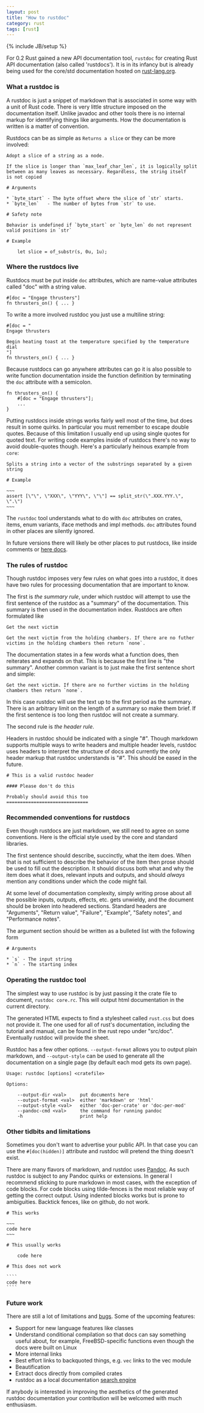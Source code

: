 ```yaml
---
layout: post
title: "How to rustdoc"
category: rust
tags: [rust]
---
```

{% include JB/setup %}

For 0.2 Rust gained a new API documentation tool, `rustdoc` for creating
Rust API documentation (also called 'rustdocs'). It is in its infancy
but is already being used for the core/std documentation hosted
on [rust-lang.org][1].

[1]: http://rust-lang.org

### What a rustdoc is

A rustdoc is just a snippet of markdown that is associated in some way
with a unit of Rust code. There is very little structure imposed on the
documentation itself. Unlike javadoc and other tools there is no internal
markup for identifying things like arguments. How the documentation is
written is a matter of convention.

Rustdocs can be as simple as `Returns a slice` or they can be more involved:

    Adopt a slice of a string as a node.

    If the slice is longer than `max_leaf_char_len`, it is logically split
    between as many leaves as necessary. Regardless, the string itself
    is not copied

    # Arguments

    * `byte_start` - The byte offset where the slice of `str` starts.
    * `byte_len`   - The number of bytes from `str` to use.

    # Safety note

    Behavior is undefined if `byte_start` or `byte_len` do not represent
    valid positions in `str`

    # Example

        let slice = of_substr(s, 0u, 1u);

### Where the rustdocs live

Rustdocs must be put inside `doc` attributes, which are name-value
attributes called "doc" with a string value.

    #[doc = "Engage thrusters"]
    fn thrusters_on() { ... }

To write a more involved rustdoc you just use a multiline string:

    #[doc = "
    Engage thrusters

    Begin heating toast at the temperature specified by the temperature dial
    "]
    fn thrusters_on() { ... }

Because rustdocs can go anywhere attributes can go it is also possible
to write function documentation inside the function definition by
terminating the `doc` attribute with a semicolon.

    fn thrusters_on() {
        #[doc = "Engage thrusters"];
        ...
    }

Putting rustdocs inside strings works fairly well most of the time,
but does result in some quirks. In particular you must remember to
escape double quotes. Because of this limitation I usually end up
using single quotes for quoted text. For writing code examples inside
of rustdocs there's no way to avoid double-quotes though. Here's a
particularly heinous example from `core`:

    Splits a string into a vector of the substrings separated by a given string

    # Example

    ~~~
    assert [\"\", \"XXX\", \"YYY\", \"\"] == split_str(\".XXX.YYY.\", \".\")
    ~~~

The `rustdoc` tool understands what to do with `doc` attributes on crates,
items, enum variants, iface methods and impl methods. `doc` attributes found
in other places are silently ignored.

In future versions there will likely be other places to put rustdocs, like
inside comments or [here docs][1].

[1]: https://en.wikipedia.org/wiki/Here_document

### The rules of rustdoc

Though rustdoc imposes very few rules on what goes into a rustdoc, it does
have two rules for processing documentation that are important to know.

The first is _the summary rule_, under which rustdoc will attempt to use the
first sentence of the rustdoc as a "summary" of the documentation. This
summary is then used in the documentation index. Rustdocs are often formulated
like

    Get the next victim

    Get the next victim from the holding chambers. If there are no futher
    victims in the holding chambers then return `none`.

The documentation states in a few words what a function does, then reiterates
and expands on that. This is because the first line is "the summary". Another
common variant is to just make the first sentence short and simple:

    Get the next victim. If there are no further victims in the holding
    chambers then return `none`.

In this case rustdoc will use the text up to the first period as the summary.
There is an arbitrary limit on the length of a summary so make them brief. If
the first sentence is too long then rustdoc will not create a summary.

The second rule is _the header rule_.

Headers in rustdoc should be indicated with a single "#". Though markdown
supports multiple ways to write headers and multiple header levels, rustdoc
uses headers to interpret the structure of docs and currently the only
header markup that rustdoc understands is "#". This should be eased in
the future.

    # This is a valid rustdoc header

    #### Please don't do this

    Probably should avoid this too
    ==============================

### Recommended conventions for rustdocs

Even though rustdocs are just markdown, we still need to agree on some
conventions. Here is the official style used by the core and standard libraries.

The first sentence should describe, succinctly, what the item does. When
that is not sufficient to describe the behavior of the item then prose should
be used to fill out the description. It should discuss both what and why
the item does what it does, relevant inputs and outputs, and should _always_
mention any conditions under which the code might fail.

At some level of documentation complexity, simply writing prose about all
the possible inputs, outputs, effects, etc. gets unwieldy, and the document
should be broken into headered sections. Standard headers are "Arguments",
"Return value", "Failure", "Example", "Safety notes", and "Performance notes".

The argument section should be written as a bulleted list with the following form

    # Arguments

    * `s` - The input string
    * `n` - The starting index

### Operating the rustdoc tool

The simplest way to use rustdoc is by just passing it the crate file
to document, `rustdoc core.rc`. This will output html documentation
in the current directory.

The generated HTML expects to find a stylesheet called `rust.css` but
does not provide it. The one used for all of rust's documentation,
including the tutorial and manual, can be found in the rust repo under
"src/doc".  Eventually rustdoc will provide the sheet.

Rustdoc has a few other options. `--output-format` allows you to output
plain markdown, and `--output-style` can be used to generate all the
documentation on a single page (by default each mod gets its own page).

    Usage: rustdoc [options] <cratefile>

    Options:

        --output-dir <val>     put documents here
        --output-format <val>  either 'markdown' or 'html'
        --output-style <val>   either 'doc-per-crate' or 'doc-per-mod'
        --pandoc-cmd <val>     the command for running pandoc
        -h                     print help

### Other tidbits and limitations

Sometimes you don't want to advertise your public API. In that case you can
use the `#[doc(hidden)]` attribute and rustdoc will pretend the thing
doesn't exist.

There are many flavors of markdown, and rustdoc uses [Pandoc][1]. As such rustdoc
is subject to any Pandoc quirks or extensions. In general I recommend sticking
to pure markdown in most cases, with the exception of code blocks. For code
blocks using tilde-fences is the most reliable way of getting the correct
output. Using indented blocks works but is prone to ambiguities. Backtick
fences, like on github, do not work.

    # This works

    ~~~
    code here
    ~~~

    # This usually works

        code here

    # This does not work

    ````
    code here
    ````

[1]:http://johnmacfarlane.net/pandoc/

### Future work

There are still a lot of limitations and [bugs][1]. Some of the upcoming features:

* Support for new language features like classes
* Understand conditional compilation so that docs can say something useful about,
  for example, FreeBSD-specific functions even though the docs were built on Linux
* More internal links
* Best effort links to backquoted things, e.g. `vec` links to the vec module
* Beautification
* Extract docs directly from compiled crates
* rustdoc as a local documentation [search engine][2]

If anybody is interested in improving the aesthetics of the generated rustdoc
documentation your contribution will be welcomed with much enthusiasm.

[1]:https://github.com/mozilla/rust/issues?labels=A-rustdoc&sort=created&direction=desc&state=open&page=1
[2]:https://github.com/mozilla/rust/issues/2207